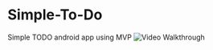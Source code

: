 # Simple-To-Do
Simple TODO android app using MVP
<img src='http://i.imgur.com//codepath/android-rottentomatoes-demo/raw/submission/anim_rotten_tomatoes.gif' title='Video Walkthrough' width='' alt='Video Walkthrough' />
